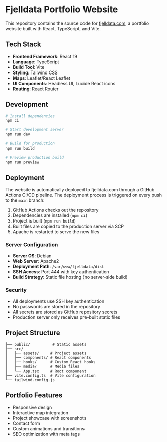 # Fjelldata Portfolio Website

This repository contains the source code for [fjelldata.com](https://fjelldata.com), a portfolio website built with React, TypeScript, and Vite.

## Tech Stack

- **Frontend Framework**: React 19
- **Language**: TypeScript
- **Build Tool**: Vite
- **Styling**: Tailwind CSS
- **Maps**: Leaflet/React Leaflet
- **UI Components**: Headless UI, Lucide React icons
- **Routing**: React Router

## Development

```bash
# Install dependencies
npm ci

# Start development server
npm run dev

# Build for production
npm run build

# Preview production build
npm run preview
```

## Deployment

The website is automatically deployed to fjelldata.com through a GitHub Actions CI/CD pipeline. The deployment process is triggered on every push to the `main` branch:

1. GitHub Actions checks out the repository
2. Dependencies are installed (`npm ci`)
3. Project is built (`npm run build`)
4. Built files are copied to the production server via SCP
5. Apache is restarted to serve the new files

### Server Configuration

- **Server OS**: Debian
- **Web Server**: Apache2
- **Deployment Path**: `/var/www/fjelldata/dist`
- **SSH Access**: Port 444 with key authentication
- **Build Strategy**: Static file hosting (no server-side build)

### Security

- All deployments use SSH key authentication
- No passwords are stored in the repository
- All secrets are stored as GitHub repository secrets
- Production server only receives pre-built static files

## Project Structure

```
├── public/          # Static assets
├── src/
│   ├── assets/     # Project assets
│   ├── components/ # React components
│   ├── hooks/      # Custom React hooks
│   ├── media/      # Media files
│   └── App.tsx     # Root component
├── vite.config.ts  # Vite configuration
└── tailwind.config.js
```

## Portfolio Features

- Responsive design
- Interactive map integration
- Project showcase with screenshots
- Contact form
- Custom animations and transitions
- SEO optimization with meta tags